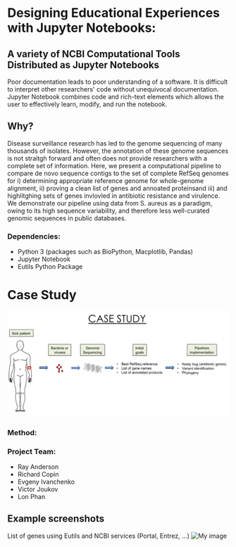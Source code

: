 # Designing Educational Experiences with Jupyter Notebooks:
## A variety of NCBI Computational Tools Distributed as Jupyter Notebooks
Poor documentation leads to poor understanding of a software. It is difficult to interpret other researchers' code without unequivocal documentation. Jupyter Notebook combines code and rich-text elements which allows the user to effectively learn, modify, and run the notebook.


## Why?
 
Disease surveillance research has led to the genome sequencing of many thousands of isolates. However, the annotation of these genome sequences is not straitgh forward and often does not provide researchers with a complete set of information. Here, we present a computational pipeline to compare de novo sequence contigs to the set of complete RefSeq genomes for i) determining appropriate reference genome for whole-genome alignment, ii) proving a clean list of genes and annoated proteinsand iii) and highlitghing sets of genes invlovled in antibiotic resistance and virulence. We demonstrate our pipeline using data from S. aureus as a paradigm, owing to its high sequence variability, and therefore less well-curated genomic sequences in public databases.

### Dependencies:
* Python 3 (packages such as BioPython, Macplotlib, Pandas)
* Jupyter Notebook
* Eutils Python Package

# Case Study
![My image](https://github.com/NCBI-Hackathons/NCBIJupyter/blob/master/case_study.png)

### Method:




### Project Team:
* Ray Anderson
* Richard Copin 
* Evgeny Ivanchenko
* Victor Joukov
* Lon Phan

## Example screenshots
List of genes using Eutils and NCBI services (Portal, Entrez, ...)
![My image](https://github.com/NCBI-Hackathons/NCBIJupyter/blob/master/gene_list.png)






